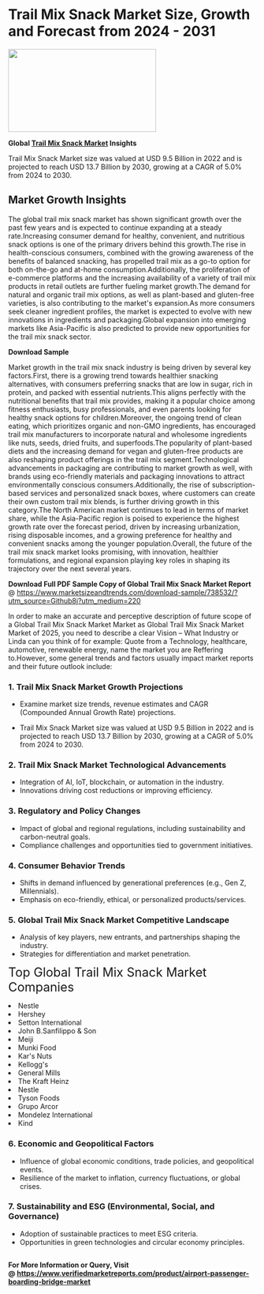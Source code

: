 <H1>Trail Mix Snack Market Size, Growth and Forecast from 2024 - 2031</H1><img class="aligncenter size-medium wp-image-584254" src="https://thirdeyenews.in/wp-content/uploads/2024/09/Global-Market-Research-300x168.jpeg" alt="" width="300" height="168" /><p><strong>Global&nbsp;<a href="https://www.marketsizeandtrends.com/download-sample/738532/?utm_source=Github8j?utm_medium=220">Trail Mix Snack Market</a> Insights</strong></p><p>Trail Mix Snack Market size was valued at USD 9.5 Billion in 2022 and is projected to reach USD 13.7 Billion by 2030, growing at a CAGR of 5.0% from 2024 to 2030.</p><p><h2>Market Growth Insights</h2> <p>The global trail mix snack market has shown significant growth over the past few years and is expected to continue expanding at a steady rate.Increasing consumer demand for healthy, convenient, and nutritious snack options is one of the primary drivers behind this growth.The rise in health-conscious consumers, combined with the growing awareness of the benefits of balanced snacking, has propelled trail mix as a go-to option for both on-the-go and at-home consumption.Additionally, the proliferation of e-commerce platforms and the increasing availability of a variety of trail mix products in retail outlets are further fueling market growth.The demand for natural and organic trail mix options, as well as plant-based and gluten-free varieties, is also contributing to the market's expansion.As more consumers seek cleaner ingredient profiles, the market is expected to evolve with new innovations in ingredients and packaging.Global expansion into emerging markets like Asia-Pacific is also predicted to provide new opportunities for the trail mix snack sector.</p> <p><strong>Download Sample</strong></p> <p>Market growth in the trail mix snack industry is being driven by several key factors.First, there is a growing trend towards healthier snacking alternatives, with consumers preferring snacks that are low in sugar, rich in protein, and packed with essential nutrients.This aligns perfectly with the nutritional benefits that trail mix provides, making it a popular choice among fitness enthusiasts, busy professionals, and even parents looking for healthy snack options for children.Moreover, the ongoing trend of clean eating, which prioritizes organic and non-GMO ingredients, has encouraged trail mix manufacturers to incorporate natural and wholesome ingredients like nuts, seeds, dried fruits, and superfoods.The popularity of plant-based diets and the increasing demand for vegan and gluten-free products are also reshaping product offerings in the trail mix segment.Technological advancements in packaging are contributing to market growth as well, with brands using eco-friendly materials and packaging innovations to attract environmentally conscious consumers.Additionally, the rise of subscription-based services and personalized snack boxes, where customers can create their own custom trail mix blends, is further driving growth in this category.The North American market continues to lead in terms of market share, while the Asia-Pacific region is poised to experience the highest growth rate over the forecast period, driven by increasing urbanization, rising disposable incomes, and a growing preference for healthy and convenient snacks among the younger population.Overall, the future of the trail mix snack market looks promising, with innovation, healthier formulations, and regional expansion playing key roles in shaping its trajectory over the next several years.</p> <p><span class=""><strong>Download Full PDF Sample Copy of Global Trail Mix Snack Market Report</strong> @ <a href="https://www.marketsizeandtrends.com/download-sample/738532/?utm_source=Github8j?utm_medium=220" target="_blank">https://www.marketsizeandtrends.com/download-sample/738532/?utm_source=Github8j?utm_medium=220</a></span></p><p>In order to make an accurate and perceptive description of future scope of a Global&nbsp;Trail Mix Snack Market Market as Global&nbsp;Trail Mix Snack Market Market of 2025, you need to describe a clear Vision &ndash; What Industry or Linda can you think of for example: Quote from a Technology, healthcare, automotive, renewable energy, name the market you are Reffering to.However, some general trends and factors usually impact market reports and their future outlook include:</p><h3>1.&nbsp;<strong>Trail Mix Snack Market Growth Projections</strong></h3><ul><li>Examine market size trends, revenue estimates and CAGR (Compounded Annual Growth Rate) projections.</li><li><p>Trail Mix Snack Market size was valued at USD 9.5 Billion in 2022 and is projected to reach USD 13.7 Billion by 2030, growing at a CAGR of 5.0% from 2024 to 2030.</p></li></ul><h3>2.&nbsp;<strong>Trail Mix Snack Market Technological Advancements</strong></h3><ul><li>Integration of AI, IoT, blockchain, or automation in the industry.</li><li>Innovations driving cost reductions or improving efficiency.</li></ul><h3>3.&nbsp;<strong>Regulatory and Policy Changes</strong></h3><ul><li>Impact of global and regional regulations, including sustainability and carbon-neutral goals.</li><li>Compliance challenges and opportunities tied to government initiatives.</li></ul><h3>4.&nbsp;<strong>Consumer Behavior Trends</strong></h3><ul><li>Shifts in demand influenced by generational preferences (e.g., Gen Z, Millennials).</li><li>Emphasis on eco-friendly, ethical, or personalized products/services.</li></ul><h3>5.&nbsp;<strong>Global Trail Mix Snack Market Competitive Landscape</strong></h3><ul><li>Analysis of key players, new entrants, and partnerships shaping the industry.</li><li>Strategies for differentiation and market penetration.</li></ul><p data-pm-slice="1 1 []"><span style="color: inherit; font-family: inherit; font-size: 25px;">Top Global Trail Mix Snack Market Companies</span></p><div class="" data-test-id=""><p><li>Nestle</li><li> Hershey</li><li> Setton International</li><li> John B.Sanfilippo & Son</li><li> Meiji</li><li> Munki Food</li><li> Kar's Nuts</li><li> Kellogg's</li><li> General Mills</li><li> The Kraft Heinz</li><li> Nestle</li><li> Tyson Foods</li><li> Grupo Arcor</li><li> Mondelez International</li><li> Kind</li></p></div><h3>6.&nbsp;<strong>Economic and Geopolitical Factors</strong></h3><ul><li>Influence of global economic conditions, trade policies, and geopolitical events.</li><li>Resilience of the market to inflation, currency fluctuations, or global crises.</li></ul><h3>7.&nbsp;<strong>Sustainability and ESG (Environmental, Social, and Governance)</strong></h3><ul><li>Adoption of sustainable practices to meet ESG criteria.</li><li>Opportunities in green technologies and circular economy principles.</li></ul><h2><strong style="font-size: 14px;">For More Information or Query, Visit @&nbsp;</strong><a style="background-color: #ffffff; font-size: 14px;" href="https://www.marketsizeandtrends.com/report/trail-mix-snack-market/" target="_blank">https://www.verifiedmarketreports.com/product/airport-passenger-boarding-bridge-market</a></h2>